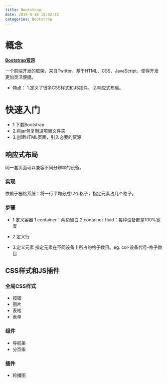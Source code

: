```yaml
---
title: Bootstrap
date: 2019-8-18 15:02:22
categories: Bootstrap
---
```


# 概念


[**Bootstrap官网**](https://www.bootcss.com/)

一个前端开发的框架，来自Twitter。基于HTML、CSS、JavaScript，使得开发更加灵活便捷。

- 特点：
    1.定义了很多CSS样式和JS插件。
    2.响应式布局。
    
# 快速入门
- 1.下载Bootstrap
- 2.将jar包复制进项目文件夹
- 3.创建HTML页面，引入必要的资源

## 响应式布局
同一套页面可以兼容不同分辨率的设备。
### 实现
依赖于栅格系统：将一行平均分成12个格子，指定元素占几个格子。

### 步骤
- 1.定义容器
    1.container：两边留白
    2.container-fluid：每种设备都是100%宽度
    
- 2.定义行

- 3.定义元素
    指定元素在不同设备上所占的格子数目。eg. col-设备代号-格子数目
    
## CSS样式和JS插件

### 全局CSS样式
- 按钮
- 图片                
- 表格                
- 表单

### 组件
- 导航条
- 分页条

### 插件
- 轮播图                
